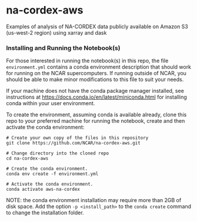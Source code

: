 # na-cordex-aws
Examples of analysis of NA-CORDEX data publicly available on Amazon S3 (us-west-2 region) using xarray and dask


### Installing and Running the Notebook(s)
For those interested in running the notebook(s) in this repo, the file `environment.yml` contains a conda environment description that
should work for running on the NCAR supercomputers.   If running outside of NCAR, you should be able to make minor modifications to this file to suit your needs.

If your machine does not have the conda package manager installed, see instructions at https://docs.conda.io/en/latest/miniconda.html for installing conda within your user environment.

To create the environment, assuming conda is available already, clone this repo to your preferred machine for running the notebook, create and then activate the conda environment:

```
# Create your own copy of the files in this repository
git clone https://github.com/NCAR/na-cordex-aws.git

# Change directory into the cloned repo
cd na-cordex-aws

# Create the conda environment.
conda env create -f environment.yml

# Activate the conda environment.
conda activate aws-na-cordex
```

NOTE: the conda environment installation may require more than 2GB of disk space.  Add the option `-p <install_path>` to the `conda create` command
to change the installation folder.
